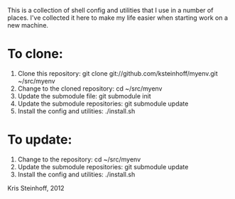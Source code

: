 This is a collection of shell config and utilities that I use in a number of
places. I've collected it here to make my life easier when starting work on
a new machine.

# To clone: #
1. Clone this repository: git clone git://github.com/ksteinhoff/myenv.git ~/src/myenv
2. Change to the cloned repository: cd ~/src/myenv
2. Update the submodule file: git submodule init
3. Update the submodule repositories: git submodule update
4. Install the config and utilities: ./install.sh

# To update: #
1. Change to the repository: cd ~/src/myenv
2. Update the submodule repositories: git submodule update
3. Install the config and utilities: ./install.sh


Kris Steinhoff, 2012
